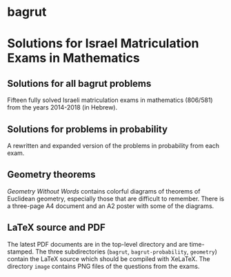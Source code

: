 ﻿# bagrut

Solutions for Israel Matriculation Exams in Mathematics
====================================================================

Solutions for all bagrut problems
---------------------------------
Fifteen fully solved Israeli matriculation exams in mathematics (806/581) from the years 2014-2018 (in Hebrew).

Solutions for problems in probability
-------------------------------------
A rewritten and expanded version of the problems in probability from each exam.

Geometry theorems
-----------------
*Geometry Without Words* contains colorful diagrams of theorems of Euclidean geometry, especially those that are difficult to remember. There is a three-page A4 document and an A2 poster with some of the diagrams.

LaTeX source and PDF
--------------------

The latest PDF documents are in the top-level directory and are time-stamped. The three subdirectories (`bagrut`, `bagrut-probability`, `geometry`) contain the LaTeX source which should be compiled with XeLaTeX. The directory `image` contains PNG files of the questions from the exams.

